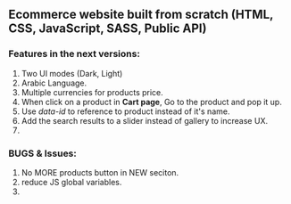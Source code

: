## Ecommerce website built from scratch (HTML, CSS, JavaScript, SASS, Public API)

### Features in the next versions:
1. Two UI modes (Dark, Light)
2. Arabic Language.
3. Multiple  currencies for products price.
4. When click on a product in **Cart page**, Go to the product and pop it up.
5. Use *data-id* to reference to product instead of it's name.
6. Add the search results to a slider instead of gallery to increase UX.
7. 


### BUGS & Issues:
1. No MORE products button in NEW seciton.
2. reduce JS global variables.
3. 
